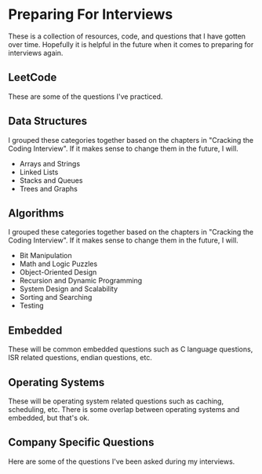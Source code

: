 # Preparing For Interviews

These is a collection of resources, code, and questions that I have gotten over time. Hopefully it
is helpful in the future when it comes to preparing for interviews again.

## LeetCode

These are some of the questions I've practiced.

## Data Structures

I grouped these categories together based on the chapters in "Cracking the Coding Interview". If it
makes sense to change them in the future, I will.

- Arrays and Strings
- Linked Lists
- Stacks and Queues
- Trees and Graphs

## Algorithms

I grouped these categories together based on the chapters in "Cracking the Coding Interview".
If it makes sense to change them in the future, I will.

- Bit Manipulation
- Math and Logic Puzzles
- Object-Oriented Design
- Recursion and Dynamic Programming
- System Design and Scalability
- Sorting and Searching
- Testing

## Embedded

These will be common embedded questions such as C language questions, ISR related questions,
endian questions, etc.

## Operating Systems

These will be operating system related questions such as caching, scheduling, etc. There is some
overlap between operating systems and embedded, but that's ok.

## Company Specific Questions

Here are some of the questions I've been asked during my interviews.
